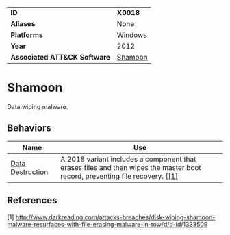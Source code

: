 |||
|---|---|
|**ID**|**X0018**|
|**Aliases**|None|
|**Platforms**|Windows|
|**Year**|2012|
|**Associated ATT&CK Software**|[Shamoon](https://attack.mitre.org/software/S0140/)|


Shamoon
=======
Data wiping malware.

Behaviors
---------
|Name|Use|
|---|---|
|[Data Destruction](../impact/data-destruction.md)|A 2018 variant includes a component that erases files and then wipes the master boot record, preventing file recovery. [[[1]](#1)|

References
----------
<a name="1">[1]</a> http://www.darkreading.com/attacks-breaches/disk-wiping-shamoon-malware-resurfaces-with-file-erasing-malware-in-tow/d/d-id/1333509
